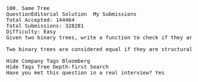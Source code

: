 <pre>
100. Same Tree  
QuestionEditorial Solution  My Submissions
Total Accepted: 144464
Total Submissions: 328281
Difficulty: Easy
Given two binary trees, write a function to check if they are equal or not.

Two binary trees are considered equal if they are structurally identical and the nodes have the same value.

Hide Company Tags Bloomberg
Hide Tags Tree Depth-first Search
Have you met this question in a real interview? Yes  
</pre>
